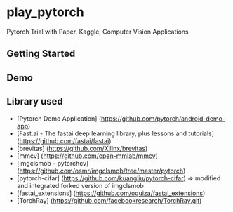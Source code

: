 # play_pytorch
Pytorch Trial with Paper, Kaggle, Computer Vision Applications

## Getting Started

## Demo

## Library used
- [Pytorch Demo Application] (https://github.com/pytorch/android-demo-app)
- [Fast.ai - The fastai deep learning library, plus lessons and tutorials] (https://github.com/fastai/fastai)
- [brevitas] (https://github.com/Xilinx/brevitas)
- [mmcv] (https://github.com/open-mmlab/mmcv) 
- [imgclsmob - pytorchcv] (https://github.com/osmr/imgclsmob/tree/master/pytorch) 
- [pytorch-cifar] (https://github.com/kuangliu/pytorch-cifar) => modified and integrated forked version of imgclsmob
- [fastai_extensions] (https://github.com/oguiza/fastai_extensions) 
- [TorchRay] (https://github.com/facebookresearch/TorchRay.git) 

